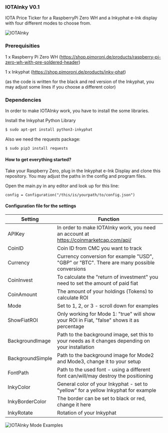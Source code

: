 

### IOTAInky V0.1
IOTA Price Ticker for a RaspberryPi Zero WH and a Inkyphat e-Ink display with four different modes to choose from.

![IOTAInky](http://www.frankeberhard.com/upload/IOTAInky.JPG)

### Prerequisities

1 x Raspberry Pi Zero WH (https://shop.pimoroni.de/products/raspberry-pi-zero-wh-with-pre-soldered-header)

1 x Inkyphat (https://shop.pimoroni.de/products/inky-phat)

(as the code is written for the black and red version of the Inkyphat, you may adjust some lines if you choose a different color)

### Dependencies

In order to make IOTAInky work, you have to install the some libraries.

Install the Inkyphat Python Library
```sh
$ sudo apt-get install python3-inkyphat
```

Also we need the requests package:
```sh
$ sudo pip3 install requests
```

#### How to get everything started?

Take your Raspberry Zero, plug in the Inkyphat e-Ink Display and clone this repository. You may adjust the paths in the config and program files.

Open the main.py in any editor and look up for this line:

```
config = Configuration("/this/is/yourpath/to/config.json")
```

#### Configuration file for the settings

| Setting | Function |
| ------- | -------- |
| APIKey | In order to make IOTAInky work, you need an account at https://coinmarketcap.com/api/ |
| CoinID | Coin ID from CMC you want to track |
| Currency | Currency conversion for example "USD", "GBP" or "BTC". There are many possible conversions |
| CoinInvest | To calculate the "return of investment" you need to set the amount of paid fiat |
| CoinAmount | The amount of your holdings (Tokens) to calculate ROI |
| Mode | Set to 1, 2, or 3 - scroll down for examples |
| ShowFiatROI | Only working for Mode 1: "true" will show your ROI in Fiat, "false" shows it as percentage |
| BackgroundImage | Path to the background image, set this to your needs as it changes depending on your installation |
| BackgroundSimple | Path to the background image for Mode2 and Mode3, change it to your setup |
| FontPath | Path to the used font - using a different font can/will/may destroy the positioning |
| InkyColor | General color of your Inkyphat - set to "yellow" for a yellow Inkyphat for example |
| InkyBorderColor | The border can be set to black or red, change it here |
| InkyRotate | Rotation of your Inkyphat |

![IOTAInky Mode Examples](http://www.frankeberhard.com/upload/IOTAInkyModes.jpeg)